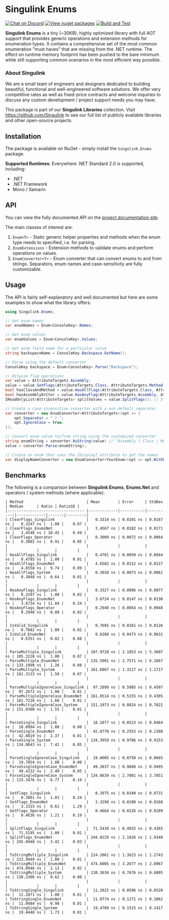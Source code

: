 # Singulink Enums

[![Chat on Discord](https://img.shields.io/discord/906246067773923490)](https://discord.gg/EkQhJFsBu6)
[![View nuget packages](https://img.shields.io/nuget/v/Singulink.Enums.svg)](https://www.nuget.org/packages/Singulink.Enums/)
[![Build and Test](https://github.com/Singulink/Singulink.Enums/workflows/build%20and%20test/badge.svg)](https://github.com/Singulink/Singulink.Enums/actions?query=workflow%3A%22build+and+test%22)

**Singulink Enums** is a tiny (~30KB), highly optimized library with full AOT support that provides generic operations and extension methods for enumeration types. It contains a comprehensive set of the most common enumeration "must haves" that are missing from the .NET runtime. The effect on runtime memory footprint has been pushed to the bare minimum while still supporting common scenarios in the most efficient way possible.

### About Singulink

We are a small team of engineers and designers dedicated to building beautiful, functional and well-engineered software solutions. We offer very competitive rates as well as fixed-price contracts and welcome inquiries to discuss any custom development / project support needs you may have.

This package is part of our **Singulink Libraries** collection. Visit https://github.com/Singulink to see our full list of publicly available libraries and other open-source projects.

## Installation

The package is available on NuGet - simply install the `Singulink.Enums` package.

**Supported Runtimes**: Everywhere .NET Standard 2.0 is supported, including:
- .NET
- .NET Framework
- Mono / Xamarin

## API

You can view the fully documented API on the [project documentation site](https://www.singulink.com/Docs/Singulink.Enums/api/Singulink.Enums.html).

The main classes of interest are:
1. `Enum<T>` - Static generic helper properties and methods when the enum type needs to specified, i.e. for parsing.
2. `EnumExtensions` - Extension methods to validate enums and perform operations on values.
3. `EnumConverter<T>` - Enum converter that can convert enums to and from strings. Separators, enum names and case-sensitivity are fully customizable.

## Usage

The API is fairly self-explanatory and well documented but here are some examples to show what the library offers:

```c#
using Singulink.Enums;

// Get enum names
var enumNames = Enum<ConsoleKey>.Names;

// Get enum values
var enumValues = Enum<ConsoleKey>.Values;

// Get enum field name for a particular value
string backspaceName = ConsoleKey.Backspace.GetName();

// Parse using the default converter
ConsoleKey backspace = Enum<ConsoleKey>.Parse("Backspace");

// Bitwise flag operations
var value = AttributeTargets.Assembly;
value = value.SetFlags(AttributeTargets.Class, AttributeTargets.Method); // set additional flags
bool hasClassAndMethod = value.HasAllFlags(AttributeTargets.Class, AttributeTargets.Method); // true
bool hasAssemblyOrCtor = value.HasAnyFlag(AttributeTargets.Assembly, AttributeTargets.Constructor); // true
IReadOnlyList<AttributeTargets> splitValues = value.SplitFlags(); // 3 separate flags split out

// Create a case-insensitive converter with a non-default separator
var converter = new EnumConverter<AttributeTargets>(opt => {
    opt.Separator = " | ";
    opt.IgnoreCase = true;
});

// Convert enum value to/from string using the customized converter
string enumString = converter.AsString(value) // "Assembly | Class | Method"
value = converter.Parse(enumString);

// Create an enum that uses the [Display] attribute to get the names
var displayNameConverter = new EnumConverter<YourEnum>(opt => opt.WithDisplayNameGetter());
```

## Benchmarks

The following is a comparison between **Singulink Enums**, **Enums.Net** and operators / system methods (where applicable).

```
| Method                            | Mean        | Error     | StdDev    | Median      | Ratio | RatioSD |
|---------------------------------- |------------:|----------:|----------:|------------:|------:|--------:|
| ClearFlags_Singulink              |   0.3314 ns | 0.0201 ns | 0.0167 ns |   0.3247 ns |  1.00 |    0.07 |
| ClearFlags_EnumsNet               |   3.4567 ns | 0.0182 ns | 0.0171 ns |   3.4548 ns | 10.45 |    0.49 |
| ClearFlags_Operator               |   0.3009 ns | 0.0072 ns | 0.0064 ns |   0.3002 ns |  0.91 |    0.05 |
|                                   |             |           |           |             |       |         |
| HasAllFlags_Singulink             |   0.4781 ns | 0.0050 ns | 0.0044 ns |   0.4785 ns |  1.00 |    0.01 |
| HasAllFlags_EnumsNet              |   4.6582 ns | 0.0152 ns | 0.0127 ns |   4.6558 ns |  9.74 |    0.09 |
| HasAllFlags_System                |   0.3038 ns | 0.0073 ns | 0.0061 ns |   0.3048 ns |  0.64 |    0.01 |
|                                   |             |           |           |             |       |         |
| HasAnyFlags_Singulink             |   0.3327 ns | 0.0086 ns | 0.0077 ns |   0.3297 ns |  1.00 |    0.03 |
| HasAnyFlags_EnumsNet              |   3.6724 ns | 0.0147 ns | 0.0130 ns |   3.6734 ns | 11.04 |    0.24 |
| HasAnyFlags_Operator              |   0.2940 ns | 0.0054 ns | 0.0048 ns |   0.2948 ns |  0.88 |    0.02 |
|                                   |             |           |           |             |       |         |
| IsValid_Singulink                 |   0.7685 ns | 0.0161 ns | 0.0126 ns |   0.7682 ns |  1.00 |    0.02 |
| IsValid_EnumsNet                  |   0.6288 ns | 0.0473 ns | 0.0631 ns |   0.6351 ns |  0.82 |    0.08 |
|                                   |             |           |           |             |       |         |
| ParseMultiple_Singulink           | 107.9728 ns | 2.1853 ns | 5.3607 ns | 105.3228 ns |  1.00 |    0.07 |
| ParseMultiple_EnumsNet            | 135.5901 ns | 2.7571 ns | 6.1667 ns | 133.1990 ns |  1.26 |    0.08 |
| ParseMultiple_System              | 161.6867 ns | 1.3217 ns | 1.1717 ns | 161.3133 ns |  1.50 |    0.07 |
|                                   |             |           |           |             |       |         |
| ParseMultipleIgnoreCase_Singulink |  97.2899 ns | 0.5085 ns | 0.4507 ns |  97.2672 ns |  1.00 |    0.01 |
| ParseMultipleIgnoreCase_EnumsNet  | 161.8514 ns | 0.5155 ns | 0.4305 ns | 161.7216 ns |  1.66 |    0.01 |
| ParseMultipleIgnoreCase_System    | 151.1973 ns | 0.8824 ns | 0.7822 ns | 151.0300 ns |  1.55 |    0.01 |
|                                   |             |           |           |             |       |         |
| ParseSingle_Singulink             |  18.1077 ns | 0.0523 ns | 0.0464 ns |  18.0994 ns |  1.00 |    0.00 |
| ParseSingle_EnumsNet              |  42.8778 ns | 0.2553 ns | 0.2388 ns |  42.8819 ns |  2.37 |    0.01 |
| ParseSingle_System                | 134.3959 ns | 0.9786 ns | 0.9153 ns | 134.0643 ns |  7.42 |    0.05 |
|                                   |             |           |           |             |       |         |
| ParseSingleIgnoreCase_Singulink   |  19.8005 ns | 0.0750 ns | 0.0665 ns |  19.7854 ns |  1.00 |    0.00 |
| ParseSingleIgnoreCase_EnumsNet    |  49.3837 ns | 0.9668 ns | 0.9495 ns |  49.4232 ns |  2.49 |    0.05 |
| ParseSingleIgnoreCase_System      | 134.0639 ns | 2.7001 ns | 3.7851 ns | 133.3476 ns |  6.77 |    0.19 |
|                                   |             |           |           |             |       |         |
| SetFlags_Singulink                |   0.3975 ns | 0.0340 ns | 0.0731 ns |   0.3801 ns |  1.03 |    0.24 |
| SetFlags_EnumsNet                 |   3.3298 ns | 0.0180 ns | 0.0168 ns |   3.3315 ns |  8.61 |    1.29 |
| SetFlags_Operator                 |   0.4664 ns | 0.0226 ns | 0.0189 ns |   0.4636 ns |  1.21 |    0.19 |
|                                   |             |           |           |             |       |         |
| SplitFlags_Singulink              |  71.5438 ns | 0.4925 ns | 0.4365 ns |  71.5195 ns |  1.00 |    0.01 |
| SplitFlags_EnumsNet               | 244.8229 ns | 2.1826 ns | 1.9348 ns | 245.0448 ns |  3.42 |    0.03 |
|                                   |             |           |           |             |       |         |
| ToStringMultiple_Singulink        | 224.2061 ns | 1.3623 ns | 1.2743 ns | 223.9949 ns |  1.00 |    0.01 |
| ToStringMultiple_EnumsNet         | 474.6005 ns | 3.2677 ns | 2.8967 ns | 474.0946 ns |  2.12 |    0.02 |
| ToStringMultiple_System           | 138.3636 ns | 0.7676 ns | 0.6805 ns | 138.2386 ns |  0.62 |    0.00 |
|                                   |             |           |           |             |       |         |
| ToStringSingle_Singulink          |  11.2825 ns | 0.0596 ns | 0.0528 ns |  11.2871 ns |  1.00 |    0.01 |
| ToStringSingle_EnumsNet           |  11.0774 ns | 0.1271 ns | 0.1062 ns |  11.0484 ns |  0.98 |    0.01 |
| ToStringSingle_System             |  19.4789 ns | 0.1515 ns | 0.1417 ns |  19.4448 ns |  1.73 |    0.01 |
```
